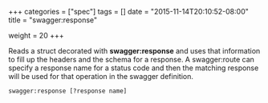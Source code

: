 +++
categories = ["spec"]
tags = []
date = "2015-11-14T20:10:52-08:00"
title = "swagger:response"

weight = 20
+++

Reads a struct decorated with **swagger:response** and uses that information to fill up the headers and the schema for a response.
A swagger:route can specify a response name for a status code and then the matching response will be used for that operation in the swagger definition.

```
swagger:response [?response name]
```
